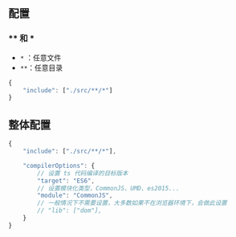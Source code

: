 ## 配置

### ** 和 * 

- `*` ：任意文件
- `**`：任意目录

```js
{
    "include": ["./src/**/*"]
}
```

## 整体配置

```js
{
    "include": ["./src/**/*"],

    "compilerOptions": {
        // 设置 ts 代码编译的目标版本
        "target": "ES6",
        // 设置模块化类型，CommonJS、UMD、es2015...
        "module": "CommonJS",
        // 一般情况下不需要设置，大多数如果不在浏览器环境下，会做此设置
        // "lib": ["dom"],
    }
}
```